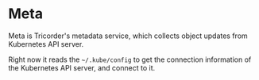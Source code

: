 # Meta

Meta is Tricorder's metadata service, which collects object updates from
Kubernetes API server.

Right now it reads the `~/.kube/config` to get the connection information of the
Kubernetes API server, and connect to it.

